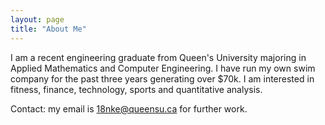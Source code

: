 ```yaml
---
layout: page
title: "About Me"
---
```

I am a recent engineering graduate from Queen's University majoring in Applied Mathematics and Computer Engineering.
I have run my own swim company for the past three years generating over $70k. I am interested in fitness, finance, technology, sports and quantitative analysis.

Contact: my email is 18nke@queensu.ca for further work. 
